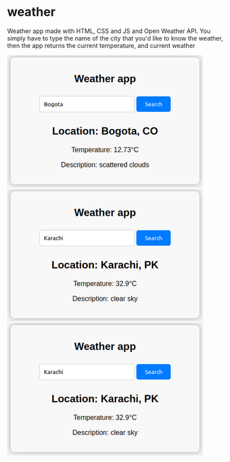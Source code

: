 # weather
Weather app made with HTML, CSS and JS and Open Weather API. You simply have to type the name of the city that you'd like to know the weather, then the app returns the current temperature, and current weather

![alt text](bogota.png)
![alt text](karachi.png)
![alt text](karachi.png)